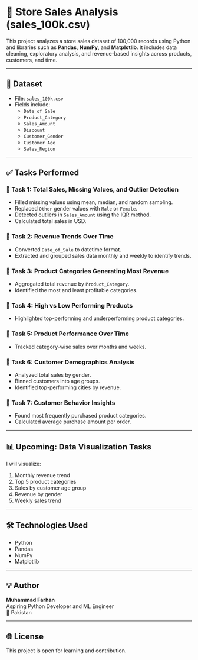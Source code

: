 # 🛒 Store Sales Analysis (sales_100k.csv)

This project analyzes a store sales dataset of 100,000 records using Python and libraries such as **Pandas**, **NumPy**, and **Matplotlib**. It includes data cleaning, exploratory analysis, and revenue-based insights across products, customers, and time.

---

## 📁 Dataset
- File: `sales_100k.csv`
- Fields include:
  - `Date_of_Sale`
  - `Product_Category`
  - `Sales_Amount`
  - `Discount`
  - `Customer_Gender`
  - `Customer_Age`
  - `Sales_Region`

---

## ✅ Tasks Performed

### 🔹 Task 1: Total Sales, Missing Values, and Outlier Detection
- Filled missing values using mean, median, and random sampling.
- Replaced `Other` gender values with `Male` or `Female`.
- Detected outliers in `Sales_Amount` using the IQR method.
- Calculated total sales in USD.

### 🔹 Task 2: Revenue Trends Over Time
- Converted `Date_of_Sale` to datetime format.
- Extracted and grouped sales data monthly and weekly to identify trends.

### 🔹 Task 3: Product Categories Generating Most Revenue
- Aggregated total revenue by `Product_Category`.
- Identified the most and least profitable categories.

### 🔹 Task 4: High vs Low Performing Products
- Highlighted top-performing and underperforming product categories.

### 🔹 Task 5: Product Performance Over Time
- Tracked category-wise sales over months and weeks.

### 🔹 Task 6: Customer Demographics Analysis
- Analyzed total sales by gender.
- Binned customers into age groups.
- Identified top-performing cities by revenue.

### 🔹 Task 7: Customer Behavior Insights
- Found most frequently purchased product categories.
- Calculated average purchase amount per order.

---

## 📊 Upcoming: Data Visualization Tasks
I will visualize:
1. Monthly revenue trend
2. Top 5 product categories
3. Sales by customer age group
4. Revenue by gender
5. Weekly sales trend

---

## 🛠️ Technologies Used
- Python
- Pandas
- NumPy
- Matplotlib

---

## 💡 Author
**Muhammad Farhan**  
Aspiring Python Developer and ML Engineer  
📍 Pakistan

---

## 🌐 License
This project is open for learning and contribution.

